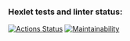 ### Hexlet tests and linter status:
[![Actions Status](https://github.com/braimm/python-project-49/actions/workflows/hexlet-check.yml/badge.svg)](https://github.com/braimm/python-project-49/actions)
[![Maintainability](https://api.codeclimate.com/v1/badges/1a07882a81ba9400bf61/maintainability)](https://codeclimate.com/github/braimm/python-project-49/maintainability)